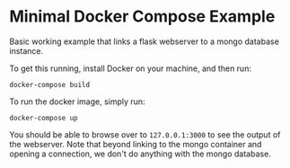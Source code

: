 # Minimal Docker Compose Example

Basic working example that links a flask webserver to a mongo database instance.

To get this running, install Docker on your machine, and then run:

```unix
docker-compose build
```

To run the docker image, simply run:

```unix
docker-compose up
```

You should be able to browse over to `127.0.0.1:3000` to see the output of the
webserver. Note that beyond linking to the mongo container and opening a connection, we 
don't do anything with the mongo database.

